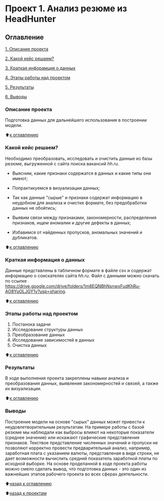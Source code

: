 # Проект 1. Анализ резюме из HeadHunter

## Оглавление
[1. Описание проекта](https://github.com/an-petruhin/My_Projects/tree/master/Project_1#Описание-проекта)

[2. Какой кейс решаем?](https://github.com/an-petruhin/My_Projects/tree/master/Project_1#Какой-кейс-решаем)

[3. Краткая инфорамция о данных](https://github.com/an-petruhin/My_Projects/tree/master/Project_1#Краткая-информация-о-данных)

[4. Этапы работы над проектом](https://github.com/an-petruhin/My_Projects/tree/master/Project_1#Этапы-работы-над-проектом)

[5. Результаты](https://github.com/an-petruhin/My_Projects/tree/master/Project_#Результаты)

[6. Выводы](https://github.com/an-petruhin/My_Projects/tree/master/Project_1#Выводы)

### Описание проекта
Подготовка данных для дальнейшего использования в построении модели.

:arrow_up:[к оглавлению](https://github.com/an-petruhin/My_Projects/tree/master/Project_1#Оглавление)


### Какой кейс решаем?
Необходимо преобразовать, исследовать и очистить данные из базы резюме, выгруженной с сайта поиска вакансий *hh.ru*.

- Выясним, какие признаки содержатся в данных и какие типы они имеют;

- Попрактикуемся в визуализации данных;

- Так как данные "сырые" и признаки содержат информацию в неудобном для анализа и очистке формате, без предобработки данных не обойтись;

- Выявим связи между признаками, закономерности, распределения признаков, ищем аномалии и другие дефекты в данных;

- Избавимся от найденных пропусков, аномальных значений и дубликатов.


:arrow_up:[к оглавлению](https://github.com/an-petruhin/My_Projects/tree/master/Project_1#Оглавление)

### Краткая информация о данных
Данные представлены в табличном формате в файле csv и содержат информацию о соискателях сайта *hh.ru*.
Файл с данными можно скачать по ссылке https://drive.google.com/drive/folders/1m8EQNBhNsnwxFudKhRu-AO8YuOLJGY1y?usp=sharing.

:arrow_up:[к оглавлению](https://github.com/an-petruhin/My_Projects/tree/master/Project_1#Оглавление)

### Этапы работы над проектом
1. Постанока задачи
2. Исследование структуры данных
3. Преобразование данных
4. Исследование зависимостей в данных
5. Очистка данных

:arrow_up:[к оглавлению](https://github.com/an-petruhin/My_Projects/tree/master/Project_1#Оглавление)

### Результаты
В ходе выполнения проекта закреплены навыки анализа и преобразования данных, выявления закономерностей и связей, а также их визуализации.

:arrow_up:[к оглавлению](https://github.com/an-petruhin/My_Projects/tree/master/Project_1#Оглавление)

### Выводы
Построение модели на основе "сырых" данных может привести к неудовлетворительным результатам. На примере работы с базой резюме мы наблюдали как выбросы влияют на некоторые показатели (среднее значение) или искажают графические представления признаков. Текствое представление численных значений и пропуски не позволяют корректно провести предварительный анализ, например, заработная плата с указанием валюты, представленая в виде строки, не дает возможности вычислить средний показатель заработной платы по исходной выборке. На основе проделанной в ходе проекта работы можно смело сделать вывод, что подготовка данных - это один из важнейших этапов рабочего проекта во всех сферах деятельности.

:arrow_up:[назад к оглавлению](https://github.com/an-petruhin/My_Projects/tree/master/Project_1#Оглавление)

:arrow_up:[назад к проектам](https://github.com/an-petruhin/My_projects#Проекты)
